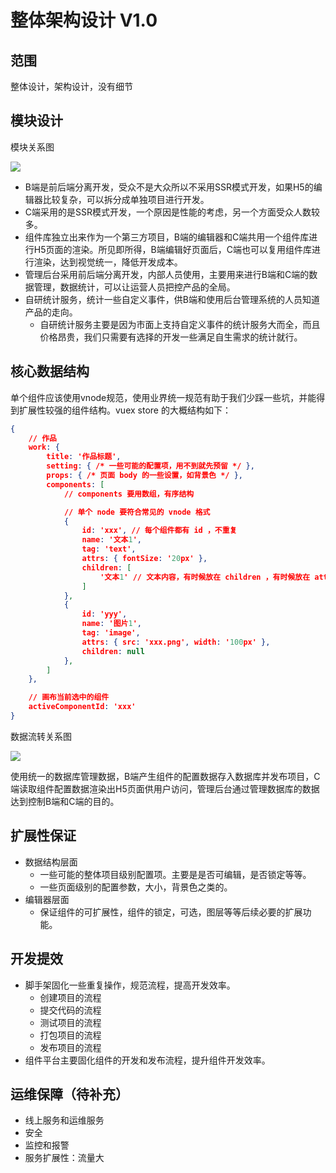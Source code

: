 # 整体架构设计 V1.0

## 范围
整体设计，架构设计，没有细节

## 模块设计
模块关系图


![](http://imooc-lego-homework.oss-cn-hangzhou.aliyuncs.com/docs/pages/EditYJ/images/edityj-01.png)
- B端是前后端分离开发，受众不是大众所以不采用SSR模式开发，如果H5的编辑器比较复杂，可以拆分成单独项目进行开发。
- C端采用的是SSR模式开发，一个原因是性能的考虑，另一个方面受众人数较多。
- 组件库独立出来作为一个第三方项目，B端的编辑器和C端共用一个组件库进行H5页面的渲染。所见即所得，B端编辑好页面后，C端也可以复用组件库进行渲染，达到视觉统一，降低开发成本。
- 管理后台采用前后端分离开发，内部人员使用，主要用来进行B端和C端的数据管理，数据统计，可以让运营人员把控产品的全局。
- 自研统计服务，统计一些自定义事件，供B端和使用后台管理系统的人员知道产品的走向。
  - 自研统计服务主要是因为市面上支持自定义事件的统计服务大而全，而且价格昂贵，我们只需要有选择的开发一些满足自生需求的统计就行。

## 核心数据结构
单个组件应该使用vnode规范，使用业界统一规范有助于我们少踩一些坑，并能得到扩展性较强的组件结构。vuex store 的大概结构如下：
```json
{
    // 作品
    work: {
        title: '作品标题',
        setting: { /* 一些可能的配置项，用不到就先预留 */ },
        props: { /* 页面 body 的一些设置，如背景色 */ },
        components: [
            // components 要用数组，有序结构

            // 单个 node 要符合常见的 vnode 格式
            {
                id: 'xxx', // 每个组件都有 id ，不重复
                name: '文本1',
                tag: 'text',
                attrs: { fontSize: '20px' },
                children: [
                    '文本1' // 文本内容，有时候放在 children ，有时候放在 attrs 或者 props ，没有标准，看实际情况来确定
                ]
            },
            {
                id: 'yyy',
                name: '图片1',
                tag: 'image',
                attrs: { src: 'xxx.png', width: '100px' },
                children: null
            },
        ]
    },

    // 画布当前选中的组件
    activeComponentId: 'xxx'
}
```
数据流转关系图


![](http://imooc-lego-homework.oss-cn-hangzhou.aliyuncs.com/docs/pages/EditYJ/images/edityj-02.png)


使用统一的数据库管理数据，B端产生组件的配置数据存入数据库并发布项目，C端读取组件配置数据渲染出H5页面供用户访问，管理后台通过管理数据库的数据达到控制B端和C端的目的。

## 扩展性保证
- 数据结构层面
  - 一些可能的整体项目级别配置项。主要是是否可编辑，是否锁定等等。
  - 一些页面级别的配置参数，大小，背景色之类的。
- 编辑器层面
  - 保证组件的可扩展性，组件的锁定，可选，图层等等后续必要的扩展功能。

## 开发提效
- 脚手架固化一些重复操作，规范流程，提高开发效率。
  - 创建项目的流程
  - 提交代码的流程
  - 测试项目的流程
  - 打包项目的流程
  - 发布项目的流程
- 组件平台主要固化组件的开发和发布流程，提升组件开发效率。

## 运维保障（待补充）
- 线上服务和运维服务
- 安全
- 监控和报警
- 服务扩展性：流量大
